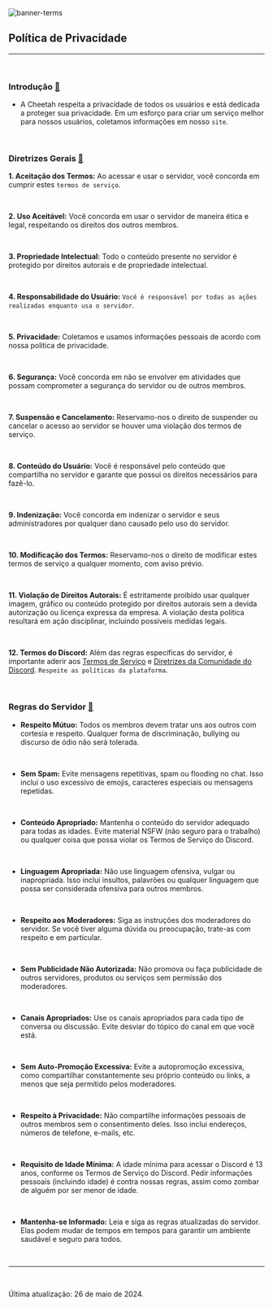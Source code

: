 <div class="w-full mx-auto flex items-center justify-center select-none mb-4">
  <img class="w-[70%] h-[300px] rounded" src="/images/terms-en.png" alt="banner-terms"/>
</div>

## Política de Privacidade

<hr>

<br>

<h3 id="introduct" class="mb-4">
Introdução
<a href="#introduct">🔗</a>
</h3>

- A Cheetah respeita a privacidade de todos os usuários e está dedicada a proteger sua privacidade. Em um esforço para criar um serviço melhor para nossos usuários, coletamos informações em nosso `site`.

<br>

<h3 id="general" className="mb-4">
Diretrizes Gerais
<a href="#general">🔗</a>
</h3>

**1. Aceitação dos Termos:** Ao acessar e usar o servidor, você concorda em cumprir estes `termos de serviço`.

<br>

**2. Uso Aceitável:** Você concorda em usar o servidor de maneira ética e legal, respeitando os direitos dos outros membros.

<br>

**3. Propriedade Intelectual:** Todo o conteúdo presente no servidor é protegido por direitos autorais e de propriedade intelectual.

<br>

**4. Responsabilidade do Usuário:** `Você é responsável por todas as ações realizadas enquanto usa o servidor`.

<br>

**5. Privacidade:** Coletamos e usamos informações pessoais de acordo com nossa política de privacidade.

<br>

**6. Segurança:** Você concorda em não se envolver em atividades que possam comprometer a segurança do servidor ou de outros membros.

<br>

**7. Suspensão e Cancelamento:** Reservamo-nos o direito de suspender ou cancelar o acesso ao servidor se houver uma violação dos termos de serviço.

<br>

**8. Conteúdo do Usuário:** Você é responsável pelo conteúdo que compartilha no servidor e garante que possui os direitos necessários para fazê-lo.

<br>

**9. Indenização:** Você concorda em indenizar o servidor e seus administradores por qualquer dano causado pelo uso do servidor.

<br>

**10. Modificação dos Termos:** Reservamo-nos o direito de modificar estes termos de serviço a qualquer momento, com aviso prévio.

<br>

**11. Violação de Direitos Autorais:** É estritamente proibido usar qualquer imagem, gráfico ou conteúdo protegido por direitos autorais sem a devida autorização ou licença expressa da empresa. A violação desta política resultará em ação disciplinar, incluindo possíveis medidas legais.

<br>

**12. Termos do Discord:** Além das regras específicas do servidor, é importante aderir aos [Termos de Serviço](https://discord.com/terms) e [Diretrizes da Comunidade do Discord](https://discord.com/guidelines). `Respeite as políticas da plataforma`.

<br>

<h3 id="rules_server" className="mb-4">
Regras do Servidor
<a href="#rules_server">🔗</a>
</h3>

- **Respeito Mútuo:**
Todos os membros devem tratar uns aos outros com cortesia e respeito. Qualquer forma de discriminação, bullying ou discurso de ódio não será tolerada.

<br>

- **Sem Spam:**
Evite mensagens repetitivas, spam ou flooding no chat. Isso inclui o uso excessivo de emojis, caracteres especiais ou mensagens repetidas.

<br>

- **Conteúdo Apropriado:**
Mantenha o conteúdo do servidor adequado para todas as idades. Evite material NSFW (não seguro para o trabalho) ou qualquer coisa que possa violar os Termos de Serviço do Discord.

<br>

- **Linguagem Apropriada:**
Não use linguagem ofensiva, vulgar ou inapropriada. Isso inclui insultos, palavrões ou qualquer linguagem que possa ser considerada ofensiva para outros membros.

<br>

- **Respeito aos Moderadores:**
Siga as instruções dos moderadores do servidor. Se você tiver alguma dúvida ou preocupação, trate-as com respeito e em particular.

<br>

- **Sem Publicidade Não Autorizada:**
Não promova ou faça publicidade de outros servidores, produtos ou serviços sem permissão dos moderadores.

<br>

- **Canais Apropriados:**
Use os canais apropriados para cada tipo de conversa ou discussão. Evite desviar do tópico do canal em que você está.

<br>

- **Sem Auto-Promoção Excessiva:**
Evite a autopromoção excessiva, como compartilhar constantemente seu próprio conteúdo ou links, a menos que seja permitido pelos moderadores.

<br>

- **Respeito à Privacidade:**
Não compartilhe informações pessoais de outros membros sem o consentimento deles. Isso inclui endereços, números de telefone, e-mails, etc.

<br>

- **Requisito de Idade Mínima:**
A idade mínima para acessar o Discord é 13 anos, conforme os Termos de Serviço do Discord. Pedir informações pessoais (incluindo idade) é contra nossas regras, assim como zombar de alguém por ser menor de idade.

<br>

- **Mantenha-se Informado:**
Leia e siga as regras atualizadas do servidor. Elas podem mudar de tempos em tempos para garantir um ambiente saudável e seguro para todos.

<br>

<hr class="p-4">

<br>

Última atualização: 26 de maio de 2024.
